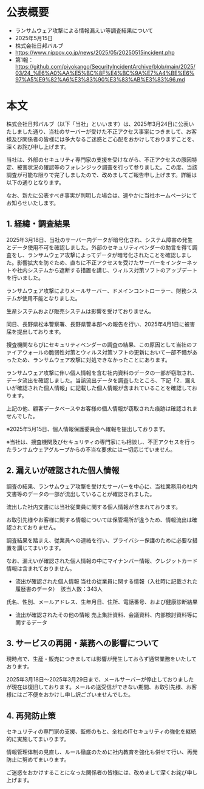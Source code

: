 # 公表概要
- ランサムウェア攻撃による情報漏えい等調査結果について
- 2025年5月15日
- 株式会社日邦バルブ
- https://www.nippov.co.jp/news/2025/05/20250515incident.php
- 第1報：https://github.com/piyokango/SecurityIncidentArchive/blob/main/2025/03/24_%E6%A0%AA%E5%BC%8F%E4%BC%9A%E7%A4%BE%E6%97%A5%E9%82%A6%E3%83%90%E3%83%AB%E3%83%96.md

# 本文
株式会社日邦バルブ（以下「当社」といいます）は、2025年3月24日に公表いたしました通り、当社のサーバーが受けた不正アクセス事案につきまして、お客様及び関係者の皆様には多大なるご迷惑とご心配をおかけしておりますことを、深くお詫び申し上げます。

当社は、外部のセキュリティ専門家の支援を受けながら、不正アクセスの原因特定、被害状況の確認等のフォレンジック調査を行って参りました。この度、当該調査が可能な限りで完了しましたので、改めましてご報告申し上げます。詳細は以下の通りとなります。

なお、新たに公表すべき事実が判明した場合は、速やかに当社ホームページにてお知らせいたします。

## 1. 経緯・調査結果
2025年3月18日、当社のサーバー内データが暗号化され、システム障害の発生とデータ使用不可を確認しました。外部のセキュリティベンダーの助言を得て調査をし、ランサムウェア攻撃によってデータが暗号化されたことを確認しました。影響拡大を防ぐため、直ちに不正アクセスを受けたサーバーをインターネットや社内システムから遮断する措置を講じ、ウィルス対策ソフトのアップデートを行いました。

ランサムウェア攻撃によりメールサーバー、ドメインコントローラー、財務システムが使用不能となりました。

生産システムおよび販売システムは影響を受けておりません。

同日、長野県松本警察署、長野県警本部への報告を行い、2025年4月1日に被害届を提出しております。

捜査機関ならびにセキュリティベンダーの調査の結果、この原因として当社のファイアウォールの脆弱性対策とウィルス対策ソフトの更新において一部不備があったため、ランサムウェア攻撃に対処できなかったことにあります。

ランサムウェア攻撃に伴い個人情報を含む社内資料のデータの一部が窃取され、データ流出を確認しました。当該流出データを調査したところ、下記「2．漏えいが確認された個人情報」に記載した個人情報が含まれていることを確認しております。

上記の他、顧客データベースやお客様の個人情報が窃取された痕跡は確認されませんでした。

※2025年5月15日、個人情報保護委員会へ確報を提出しております。

※当社は、捜査機関及びセキュリティの専門家にも相談し、不正アクセスを行ったランサムウェアグループからの不当な要求には一切応じていません。

## 2. 漏えいが確認された個人情報

調査の結果、ランサムウェア攻撃を受けたサーバーを中心に、当社業務用の社内文書等のデータの一部が流出していることが確認されました。

流出した社内文書には当社従業員に関する個人情報が含まれております。

お取引先様やお客様に関する情報については保管場所が違うため、情報流出は確認されておりません。

調査結果を踏まえ、従業員への連絡を行い、プライバシー保護のために必要な措置を講じてまいります。

なお、漏えいが確認された個人情報の中にマイナンバー情報、クレジットカード情報は含まれておりません。

- 流出が確認された個人情報
当社の従業員に関する情報（入社時に記載された履歴書のデータ）　該当人数：343人

氏名、性別、メールアドレス、生年月日、住所、電話番号、および健康診断結果

- 流出が確認されたその他の情報
売上集計資料、会議資料、内部検討資料等に関するデータ

## 3. サービスの再開・業務への影響について

 現時点で、生産・販売につきましては影響が発生しておらず通常業務をいたしております。

2025年3月18日～2025年3月29日まで、メールサーバーが停止しておりましたが現在は復旧しております。メールの送受信ができない期間、お取引先様、お客様にはご不便をおかけし申し訳ございませんでした。

## 4. 再発防止策

セキュリティの専門家の支援、監修のもと、全社のITセキュリティの強化を継続的に実施してまいります。

情報管理体制の見直し、ルール徹底のために社内教育を強化も併せて行い、再発防止に努めてまいります。

ご迷惑をおかけすることになった関係者の皆様には、改めまして深くお詫び申し上げます。
